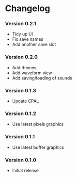 # Changelog

### Version 0.2.1
- Tidy up UI
- Fix save names
- Add another save slot

### Version 0.2.0
- Add themes
- Add waveform view
- Add saving/loading of sounds

### Version 0.1.3
- Update CPAL

### Version 0.1.2
- Use latest pixels graphics

### Version 0.1.1
- Use latest buffer graphics

### Version 0.1.0
- Initial release